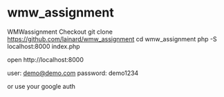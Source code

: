 # wmw_assignment
WMWassignment
Checkout git clone  https://github.com/lainard/wmw_assignment
cd wmw_assignment
php -S localhost:8000 index.php  

open http://localhost:8000

user: demo@demo.com
password: demo1234

or use your google auth
